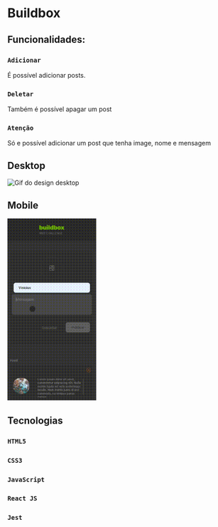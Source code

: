 # Buildbox

## Funcionalidades:

### `Adicionar`
É possível adicionar posts.

### `Deletar`
Também é possível apagar um post

### `Atenção`
Só e possível adicionar um post que tenha image, nome e mensagem

## Desktop

<img src="./src/images/buildboxDesktop.gif" alt="Gif do design desktop" width="700"/>


## Mobile

<img src="./src/images/buildboxMobile.gif" alt="Gif do design mobile" width="200"/>

## Tecnologias
### `HTML5`
### `CSS3`
### `JavaScript`
### `React JS`
### `Jest`
